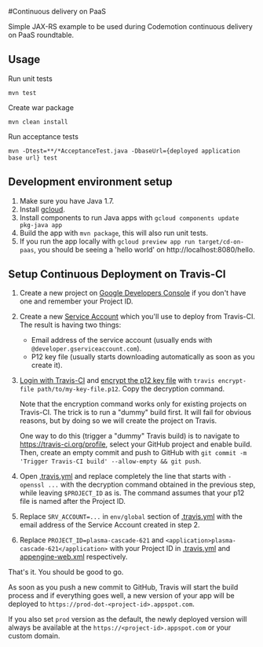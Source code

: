 #Continuous delivery on PaaS

Simple JAX-RS example to be used during Codemotion continuous delivery on PaaS roundtable.

## Usage

Run unit tests
```
mvn test
```

Create war package
```
mvn clean install
```

Run acceptance tests
```
mvn -Dtest=**/*AcceptanceTest.java -DbaseUrl={deployed application base url} test
```

## Development environment setup

1. Make sure you have Java 1.7.
2. Install [gcloud](https://cloud.google.com/sdk/gcloud/).
3. Install components to run Java apps with `gcloud components update pkg-java app`
4. Build the app with `mvn package`, this will also run unit tests.
5. If you run the app locally with `gcloud preview app run target/cd-on-paas`,
   you should be seeing a 'hello world' on http://localhost:8080/hello.

## Setup Continuous Deployment on Travis-CI

1. Create a new project on [Google Developers Console](https://console.developers.google.com)
   if you don't have one and remember your Project ID.
2. Create a new [Service Account](https://developers.google.com/accounts/docs/OAuth2ServiceAccount#creatinganaccount)
   which you'll use to deploy from Travis-CI. The result is having two things:
     * Email address of the service account (usually ends with `@developer.gserviceaccount.com`).
     * P12 key file (usually starts downloading automatically as soon as you create it).
3. [Login with Travis-CI](https://github.com/travis-ci/travis.rb#login)
   and [encrypt the p12 key file](http://docs.travis-ci.com/user/encrypting-files/)
   with `travis encrypt-file path/to/my-key-file.p12`. Copy the decryption command.

   Note that the encryption command works only for existing projects on Travis-CI.
   The trick is to run a "dummy" build first. It will fail for obvious reasons, but by doing so
   we will create the project on Travis.

   One way to do this (trigger a "dummy" Travis build) is to navigate to https://travis-ci.org/profile,
   select your GitHub project and enable build. Then, create an empty commit and push to GitHub
   with `git commit -m 'Trigger Travis-CI build' --allow-empty && git push`.

4. Open [.travis.yml](.travis.yml) and replace completely the line that starts with `- openssl ...`
   with the decryption command obtained in the previous step, while leaving `$PROJECT_ID` as is.
   The command assumes that your p12 file is named after the Project ID.
5. Replace `SRV_ACCOUNT=...` in `env/global` section of [.travis.yml](.travis.yml) with the
   email address of the Service Account created in step 2.
6. Replace `PROJECT_ID=plasma-cascade-621` and `<application>plasma-cascade-621</application>`
   with your Project ID in [.travis.yml](.travis.yml)
   and [appengine-web.xml](src/main/webapp/WEB-INF/appengine-web.xml) respectively.

That's it. You should be good to go.

As soon as you push a new commit to GitHub, Travis will start the build process and if everything goes well,
a new version of your app will be deployed to `https://prod-dot-<project-id>.appspot.com`.

If you also set `prod` version as the default, the newly deployed version will always be available
at the `https://<project-id>.appspot.com` or your custom domain.


